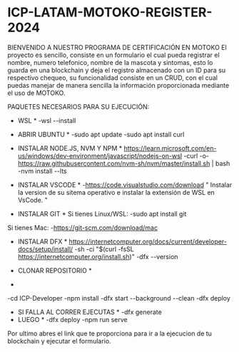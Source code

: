 # ICP-LATAM-MOTOKO-REGISTER-2024
BIENVENIDO A NUESTRO PROGRAMA DE CERTIFICACIÓN EN MOTOKO
El proyecto es sencillo, consiste en un formulario el cual pueda registrar el nombre, numero telefonico, nombre de la mascota y sintomas, esto lo guarda en una blockchain y deja el registro almacenado con un ID para su respectivo chequeo, 
su funcionalidad consiste en un CRUD, con el cual puedas manejar de manera sencilla la información proporcionada mediante el uso de MOTOKO.

PAQUETES NECESARIOS PARA SU EJECUCIÓN:

* WSL * 
-wsl --install

* ABRIR UBUNTU *
-sudo apt update
-sudo apt install curl

* INSTALAR NODE.JS, NVM Y NPM *
https://learn.microsoft.com/en-us/windows/dev-environment/javascript/nodejs-on-wsl
-curl -o- https://raw.githubusercontent.com/nvm-sh/nvm/master/install.sh | bash
-nvm install --lts

* INSTALAR VSCODE *
-https://code.visualstudio.com/download
" Instalar la version de su sitema operativo e instalar la extensión de WSL en VsCode. "

* INSTALAR GIT *
Si tienes Linux/WSL:
-sudo apt install git

Si tienes Mac:
-https://git-scm.com/download/mac

* INSTALAR DFX *
https://internetcomputer.org/docs/current/developer-docs/setup/install/
-sh -ci "$(curl -fsSL https://internetcomputer.org/install.sh)"
-dfx --version

* CLONAR REPOSITORIO *
-
-cd ICP-Developer
-npm install
-dfx start --background --clean
-dfx deploy
* SI FALLA AL CORRER EJECUTAS *
-dfx generate
* LUEGO *
-dfx deploy
-npm run serve

Por ultimo abres el link que te proporciona para ir a la ejecucion de tu blockchain y ejecutar el formulario.
